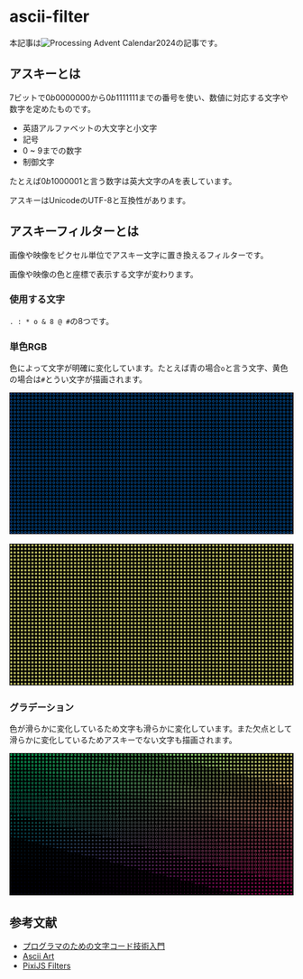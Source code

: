 # ascii-filter

本記事は![Processing Advent Calendar2024](https://adventar.org/calendars/9929)の記事です。

## アスキーとは

$7$ビットで$0b0000000$から$0b1111111$までの番号を使い、数値に対応する文字や数字を定めたものです。

- 英語アルファベットの大文字と小文字
- 記号
- $0$ ~ $9$までの数字
- 制御文字

たとえば$0b1000001$と言う数字は英大文字の$A$を表しています。

アスキーはUnicodeのUTF-8と互換性があります。

## アスキーフィルターとは

画像や映像をピクセル単位でアスキー文字に置き換えるフィルターです。

画像や映像の色と座標で表示する文字が変わります。

### 使用する文字

`. : * o & 8 @ #`の8つです。

### 単色RGB

色によって文字が明確に変化しています。たとえば青の場合```o```と言う文字、黄色の場合は```#```とうい文字が描画されます。

![青の文字oが描画されている画像](./image/Blue.png)

![黄色の文字#が描画されている画像](./image/Yellow.png)

### グラデーション

色が滑らかに変化しているため文字も滑らかに変化しています。また欠点として滑らかに変化しているためアスキーでない文字も描画されます。

![グラデーションにより文字も滑らかに変化している画像](./image/Gradation3.png)

## 参考文献

- [プログラマのための文字コード技術入門](https://gihyo.jp/book/2019/978-4-297-10291-3)
- [Ascii Art](https://www.shadertoy.com/view/lssGDj)
- [PixiJS Filters](https://github.com/pixijs/filters/tree/main/src/ascii)
